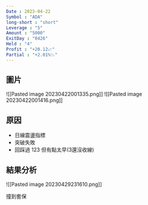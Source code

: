 ```yaml
---
Date : 2023-04-22
Symbol : "ADA"
long-short : "short"
Leverage : "5"
Amount : "5000"
ExitDay : "0426"
Held : "4"
Profit : "+20.12📈"
Partial : "+2.01%📉"
---
```


## 圖片

![[Pasted image 20230422001335.png]]
![[Pasted image 20230422001416.png]]

## 原因

- 日線震盪指標
- 突破失敗
- 回踩過 123 但有點太早(3還沒收線)

## 結果分析
![[Pasted image 20230429231610.png]]

撞到套保